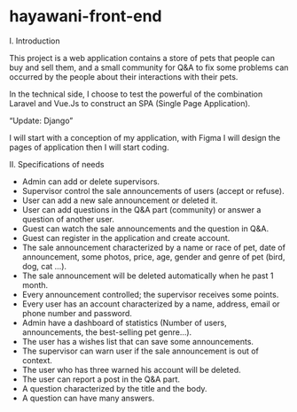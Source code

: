# hayawani-front-end

I.	Introduction

This project is a web application contains a store of pets that people can buy and sell them, and a small community for Q&A to fix some problems can occurred by the people about their interactions with their pets.

In the technical side, I choose to test the powerful of the combination Laravel and Vue.Js to construct an SPA (Single Page Application).

“Update: Django”

I will start with a conception of my application, with Figma I will design the pages of application then I will start coding.


II.	Specifications of needs

-	Admin can add or delete supervisors.
-	Supervisor control the sale announcements of users (accept or refuse).
-	User can add a new sale announcement or deleted it.
-	User can add questions in the Q&A part (community) or answer a question of another user.
-	Guest can watch the sale announcements and the question in Q&A.
-	Guest can register in the application and create account.
-	The sale announcement characterized by a name or race of pet, date of announcement, some photos, price, age, gender and genre of pet (bird, dog, cat …).
-	The sale announcement will be deleted automatically when he past 1 month.
-	Every announcement controlled; the supervisor receives some points.
-	Every user has an account characterized by a name, address, email or phone number and password.
-	Admin have a dashboard of statistics (Number of users, announcements, the best-selling pet genre…).
-	The user has a wishes list that can save some announcements.
-	The supervisor can warn user if the sale announcement is out of context.
-	The user who has three warned his account will be deleted.
-	The user can report a post in the Q&A part.
-	A question characterized by the title and the body.
-	A question can have many answers.
